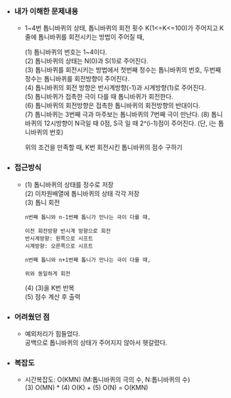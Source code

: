 - ### 내가 이해한 문제내용  
  - 1~4번 톱니바퀴의 상태, 톱니바퀴의 회전 횟수 K(1<=K<=100)가 주어지고 K줄에 톱니바퀴를 회전시키는 방법이 주어질 때,  
    
    (1) 톱니바퀴의 번호는 1~4이다.  
    (2) 톱니바퀴의 상태는 N(0)과 S(1)로 주어진다.  
    (3) 톱니바퀴를 회전시키는 방법에서 첫번째 정수는 톱니바퀴의 번호, 두번째 정수는 톱니바퀴를 회전방향이 주어진다.  
    (4) 톱니바퀴의 회전 방향은 반시계방향(-1)과 시계방향(1)로 주어진다.  
    (5) 톱니바퀴가 접촉한 극이 다를 때 톱니바퀴가 회전한다.  
    (6) 톱니바퀴의 회전방향은 접촉한 톱니바퀴의 회전방향의 반대이다.  
    (7) 톱니바퀴는 3번째 극과 마주보는 톱니바퀴의 7번째 극이 만난다.
    (8) 톱니바퀴의 12시방향이 N극일 때 0점, S극 일 때 2^(i-1)점이 주어진다. (단, i는 톱니바퀴의 번호)        
      
    위의 조건을 만족할 때, K번 회전시킨 톱니바퀴의 점수 구하기 
    
- ### 접근방식  
  - (1) 톱니바퀴의 상태를 정수로 저장  
    (2) 이차원배열에 톱니바퀴의 상태 각각 저장  
    (3) 톱니 회전  
           
        n번째 톱니와 n-1번째 톱니가 만나는 극이 다를 때,   
          
        이전 회전방향 반시계 방향으로 회전  
        반시계방향: 왼쪽으로 시프트  
        시계방향: 오른쪽으로 시프트  
        
        n번째 톱니와 n+1번째 톱니가 만나는 극이 다를 때,  
          
        위와 동일하게 회전  
    (4) (3)을 K번 반복  
    (5) 점수 계산 후 출력  

- ### 어려웠던 점  
  - 예외처리가 힘들었다.  
    공백으로 톱니바퀴의 상태가 주어지지 않아서 헷갈렸다.  
  
- ### 복잡도  
  - 시간복잡도: O(KMN) (M:톱니바퀴의 극의 수, N:톱니바퀴의 수)    
    (3) O(MN) * (4) O(K) + (5) O(N) = O(KMN)      
        
